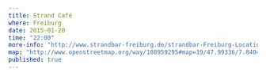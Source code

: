 ```yaml
---
title: Strand Café
where: Freiburg
date: 2015-01-20
time: "22:00"
more-info: "http://www.strandbar-freiburg.de/strandbar-Freiburg-Location"
map: "http://www.openstreetmap.org/way/108959295#map=19/47.99336/7.84046"
published: true
---
```

